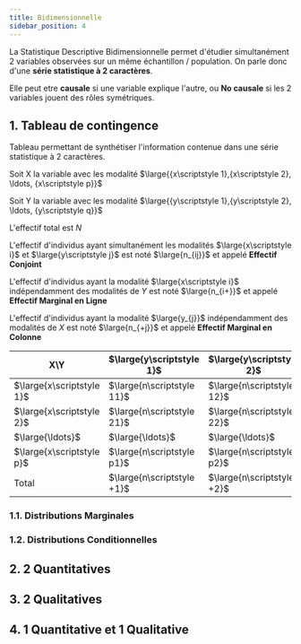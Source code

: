 ```yaml
---
title: Bidimensionnelle
sidebar_position: 4
---
```


La Statistique Descriptive Bidimensionnelle permet d'étudier simultanément 2 variables observées sur un même échantillon / population. On parle donc d'une **série statistique à 2 caractères**.

Elle peut etre **causale** si une variable explique l'autre, ou **No causale** si les 2 variables jouent des rôles symétriques.

## 1. Tableau de contingence

Tableau permettant de synthétiser l'information contenue dans une série statistique à 2 caractères.

Soit X la variable avec les modalité $\large{{x\scriptstyle 1},{x\scriptstyle 2}, \ldots, {x\scriptstyle p}}$

Soit Y la variable avec les modalité $\large{{y\scriptstyle 1},{y\scriptstyle 2}, \ldots, {y\scriptstyle q}}$

L'effectif total est $N$

L'effectif d'individus ayant simultanément les modalités $\large{x\scriptstyle i}$ et $\large{y\scriptstyle j}$ est noté $\large{n_{ij}}$ et appelé **Effectif Conjoint**

L'effectif d'individus ayant la modalité $\large{x\scriptstyle i}$ indépendamment des modalités de $Y$ est noté $\large{n_{i+}}$ et appelé **Effectif Marginal en Ligne**

L'effectif d'individus ayant la modalité $\large{y_{j}}$ indépendamment des modalités de $X$ est noté $\large{n_{+j}}$ et appelé **Effectif Marginal en Colonne**

| X\\Y                      | $\large{y\scriptstyle 1}$  | $\large{y\scriptstyle 2}$  | $\large{\ldots}$ | $\large{y\scriptstyle q}$  | $\text{Total}$             |
| ------------------------- | -------------------------- | -------------------------- | ---------------- | -------------------------- | -------------------------- |
| $\large{x\scriptstyle 1}$ | $\large{n\scriptstyle 11}$ | $\large{n\scriptstyle 12}$ | $\large{\ldots}$ | $\large{n\scriptstyle 1q}$ | $\large{n\scriptstyle 1+}$ |
| $\large{x\scriptstyle 2}$ | $\large{n\scriptstyle 21}$ | $\large{n\scriptstyle 22}$ | $\large{\ldots}$ | $\large{n\scriptstyle 2q}$ | $\large{n\scriptstyle 2+}$ |
| $\large{\ldots}$          | $\large{\ldots}$           | $\large{\ldots}$           | $\large{\ldots}$ | $\large{\ldots}$           | $\large{\ldots}$           |
| $\large{x\scriptstyle p}$ | $\large{n\scriptstyle p1}$ | $\large{n\scriptstyle p2}$ | $\large{\ldots}$ | $\large{n\scriptstyle pq}$ | $\large{n\scriptstyle p+}$ |
| $\text{Total}$            | $\large{n\scriptstyle +1}$ | $\large{n\scriptstyle +2}$ | $\large{\ldots}$ | $\large{n\scriptstyle +q}$ | $\large{\text{N}}$         |

### 1.1. Distributions Marginales

### 1.2. Distributions Conditionnelles

## 2. 2 Quantitatives

## 3. 2 Qualitatives

## 4. 1 Quantitative et 1 Qualitative
